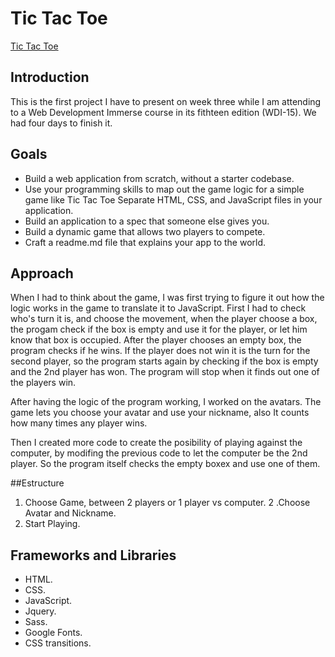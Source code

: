 # Tic Tac Toe
[Tic Tac Toe](https://armandoltx.github.io/tictactoe/index.html)

## Introduction

This is the first project I have to present on week three while I am attending to a Web Development Immerse course in its fithteen edition (WDI-15). We had four days to finish it.

## Goals

- Build a web application from scratch, without a starter codebase.
- Use your programming skills to map out the game logic for a simple game like Tic Tac Toe
Separate HTML, CSS, and JavaScript files in your application.
- Build an application to a spec that someone else gives you.
- Build a dynamic game that allows two players to compete.
- Craft a readme.md file that explains your app to the world.

## Approach
When I had to think about the game, I was first trying to figure it out how the logic works in the game to translate it to JavaScript.
First I had to check who's turn it is, and choose the movement, when the player choose a box, the progam check if the box is empty and use it for the player, or let him know that box is occupied. After the player chooses an empty box, the program checks if he wins. If the player does not win it is the turn for the second player, so the program starts again by checking if the box is empty and the 2nd player has won. The program will stop when it finds out one of the players win.

After having the logic of the program working, I worked on the avatars. The game lets you choose your avatar and use your nickname, also It counts how many times any player wins.

Then I created more code to create the posibility of playing against the computer, by modifing the previous code to let the computer be the 2nd player. So the program itself checks the empty boxex and use one of them.

##Estructure

1. Choose Game, between 2 players or 1 player vs computer.
2 .Choose Avatar and Nickname.
3. Start Playing.
## Frameworks and Libraries
- HTML.
- CSS.
- JavaScript.
- Jquery.
- Sass.
- Google Fonts.
- CSS transitions.
